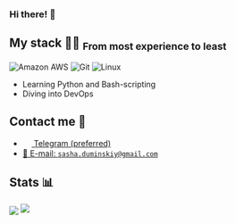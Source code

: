 <h3>Hi there! 👋</h3>

## My stack 👨‍💻	<sub>From most experience to least</sub>

![Amazon AWS](https://img.shields.io/badge/Amazon%20AWS-%7B232F3E%7D?style=for-the-badge&logo=amazonaws&logoColor=white) ![Git](https://img.shields.io/badge/Git-F05032?style=for-the-badge&logo=git&logoColor=white) ![Linux](https://img.shields.io/badge/Linux-FCC624?style=for-the-badge&logo=linux&logoColor=black)

* Learning Python and Bash-scripting
* Diving into DevOps

## Contact me 💭
- <a href="https://t.me/falseroses"><img src="https://upload.wikimedia.org/wikipedia/commons/thumb/8/82/Telegram_logo.svg/768px-Telegram_logo.svg.png" width=16 height=16 align="center" /> Telegram (preferred)</a>
- <a href="mailto:sasha.duminskiy@gmail.com">📩 E-mail: `sasha.duminskiy@gmail.com`</a>

## Stats 📊
<img src="https://gpvc.arturio.dev/falseroses" align="center" />
<img src="https://github-readme-stats.vercel.app/api?username=falseroses&show_icons=true&count_private=true&theme=dark">
